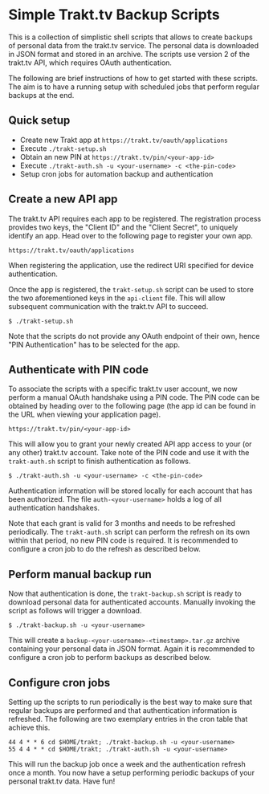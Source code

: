 Simple Trakt.tv Backup Scripts
==============================

This is a collection of simplistic shell scripts that allows to create backups of personal data from the trakt.tv service. The personal data is downloaded in JSON format and stored in an archive. The scripts use version 2 of the trakt.tv API, which requires OAuth authentication.

The following are brief instructions of how to get started with these scripts. The aim is to have a running setup with scheduled jobs that perform regular backups at the end.

Quick setup
-----------

* Create new Trakt app at `https://trakt.tv/oauth/applications`
* Execute `./trakt-setup.sh`
* Obtain an new PIN at `https://trakt.tv/pin/<your-app-id>`
* Execute `./trakt-auth.sh -u <your-username> -c <the-pin-code>`
* Setup cron jobs for automation backup and authentication

Create a new API app
--------------------

The trakt.tv API requires each app to be registered. The registration process provides two keys, the "Client ID" and the "Client Secret", to uniquely identify an app. Head over to the following page to register your own app.

`https://trakt.tv/oauth/applications`

When registering the application, use the redirect URI specified for device authentication.

Once the app is registered, the `trakt-setup.sh` script can be used to store the two aforementioned keys in the `api-client` file. This will allow subsequent communication with the trakt.tv API to succeed.

`$ ./trakt-setup.sh`

Note that the scripts do not provide any OAuth endpoint of their own, hence "PIN Authentication" has to be selected for the app.

Authenticate with PIN code
--------------------------

To associate the scripts with a specific trakt.tv user account, we now perform a manual OAuth handshake using a PIN code. The PIN code can be obtained by heading over to the following page (the app id can be found in the URL when viewing your application page).

`https://trakt.tv/pin/<your-app-id>`

This will allow you to grant your newly created API app access to your (or any other) trakt.tv account. Take note of the PIN code and use it with the `trakt-auth.sh` script to finish authentication as follows.

`$ ./trakt-auth.sh -u <your-username> -c <the-pin-code>`

Authentication information will be stored locally for each account that has been authorized. The file `auth-<your-username>` holds a log of all authentication handshakes.

Note that each grant is valid for 3 months and needs to be refreshed periodically. The `trakt-auth.sh` script can perform the refresh on its own within that period, no new PIN code is required. It is recommended to configure a cron job to do the refresh as described below.

Perform manual backup run
-------------------------

Now that authentication is done, the `trakt-backup.sh` script is ready to download personal data for authenticated accounts. Manually invoking the script as follows will trigger a download.

`$ ./trakt-backup.sh -u <your-username>`

This will create a `backup-<your-username>-<timestamp>.tar.gz` archive containing your personal data in JSON format. Again it is recommended to configure a cron job to perform backups as described below.

Configure cron jobs
-------------------

Setting up the scripts to run periodically is the best way to make sure that regular backups are performed and that authentication information is refreshed. The following are two exemplary entries in the cron table that achieve this.

```
44 4 * * 6 cd $HOME/trakt; ./trakt-backup.sh -u <your-username>
55 4 4 * * cd $HOME/trakt; ./trakt-auth.sh -u <your-username>
```

This will run the backup job once a week and the authentication refresh once a month. You now have a setup performing periodic backups of your personal trakt.tv data. Have fun!
